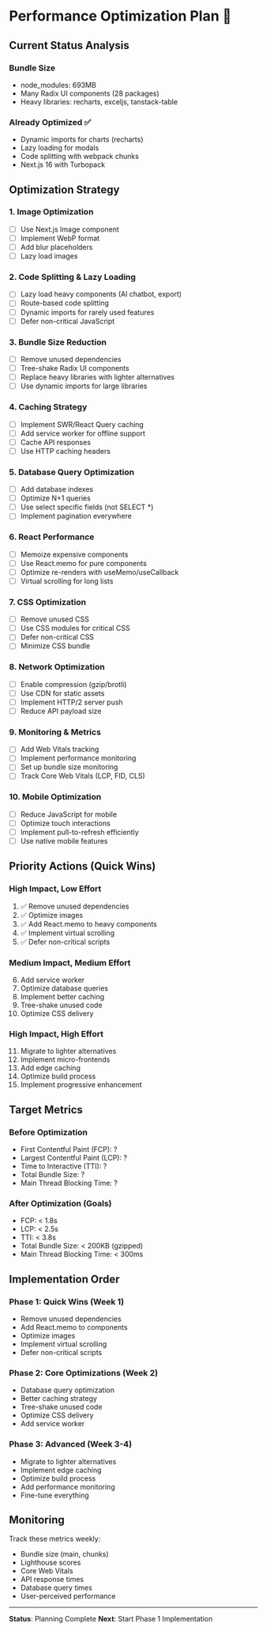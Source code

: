 # Performance Optimization Plan 🚀

## Current Status Analysis

### Bundle Size
- node_modules: 693MB
- Many Radix UI components (28 packages)
- Heavy libraries: recharts, exceljs, tanstack-table

### Already Optimized ✅
- Dynamic imports for charts (recharts)
- Lazy loading for modals
- Code splitting with webpack chunks
- Next.js 16 with Turbopack

## Optimization Strategy

### 1. Image Optimization
- [ ] Use Next.js Image component
- [ ] Implement WebP format
- [ ] Add blur placeholders
- [ ] Lazy load images

### 2. Code Splitting & Lazy Loading
- [ ] Lazy load heavy components (AI chatbot, export)
- [ ] Route-based code splitting
- [ ] Dynamic imports for rarely used features
- [ ] Defer non-critical JavaScript

### 3. Bundle Size Reduction
- [ ] Remove unused dependencies
- [ ] Tree-shake Radix UI components
- [ ] Replace heavy libraries with lighter alternatives
- [ ] Use dynamic imports for large libraries

### 4. Caching Strategy
- [ ] Implement SWR/React Query caching
- [ ] Add service worker for offline support
- [ ] Cache API responses
- [ ] Use HTTP caching headers

### 5. Database Query Optimization
- [ ] Add database indexes
- [ ] Optimize N+1 queries
- [ ] Use select specific fields (not SELECT *)
- [ ] Implement pagination everywhere

### 6. React Performance
- [ ] Memoize expensive components
- [ ] Use React.memo for pure components
- [ ] Optimize re-renders with useMemo/useCallback
- [ ] Virtual scrolling for long lists

### 7. CSS Optimization
- [ ] Remove unused CSS
- [ ] Use CSS modules for critical CSS
- [ ] Defer non-critical CSS
- [ ] Minimize CSS bundle

### 8. Network Optimization
- [ ] Enable compression (gzip/brotli)
- [ ] Use CDN for static assets
- [ ] Implement HTTP/2 server push
- [ ] Reduce API payload size

### 9. Monitoring & Metrics
- [ ] Add Web Vitals tracking
- [ ] Implement performance monitoring
- [ ] Set up bundle size monitoring
- [ ] Track Core Web Vitals (LCP, FID, CLS)

### 10. Mobile Optimization
- [ ] Reduce JavaScript for mobile
- [ ] Optimize touch interactions
- [ ] Implement pull-to-refresh efficiently
- [ ] Use native mobile features

## Priority Actions (Quick Wins)

### High Impact, Low Effort
1. ✅ Remove unused dependencies
2. ✅ Optimize images
3. ✅ Add React.memo to heavy components
4. ✅ Implement virtual scrolling
5. ✅ Defer non-critical scripts

### Medium Impact, Medium Effort
6. Add service worker
7. Optimize database queries
8. Implement better caching
9. Tree-shake unused code
10. Optimize CSS delivery

### High Impact, High Effort
11. Migrate to lighter alternatives
12. Implement micro-frontends
13. Add edge caching
14. Optimize build process
15. Implement progressive enhancement

## Target Metrics

### Before Optimization
- First Contentful Paint (FCP): ?
- Largest Contentful Paint (LCP): ?
- Time to Interactive (TTI): ?
- Total Bundle Size: ?
- Main Thread Blocking Time: ?

### After Optimization (Goals)
- FCP: < 1.8s
- LCP: < 2.5s
- TTI: < 3.8s
- Total Bundle Size: < 200KB (gzipped)
- Main Thread Blocking Time: < 300ms

## Implementation Order

### Phase 1: Quick Wins (Week 1)
- Remove unused dependencies
- Add React.memo to components
- Optimize images
- Implement virtual scrolling
- Defer non-critical scripts

### Phase 2: Core Optimizations (Week 2)
- Database query optimization
- Better caching strategy
- Tree-shake unused code
- Optimize CSS delivery
- Add service worker

### Phase 3: Advanced (Week 3-4)
- Migrate to lighter alternatives
- Implement edge caching
- Optimize build process
- Add performance monitoring
- Fine-tune everything

## Monitoring

Track these metrics weekly:
- Bundle size (main, chunks)
- Lighthouse scores
- Core Web Vitals
- API response times
- Database query times
- User-perceived performance

---

**Status**: Planning Complete
**Next**: Start Phase 1 Implementation

